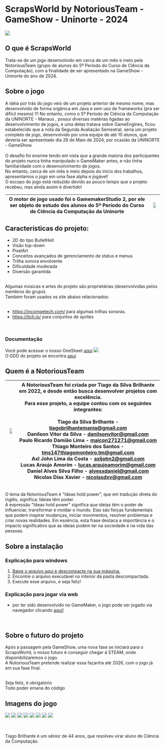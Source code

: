 <h1>ScrapsWorld by NotoriousTeam - GameShow - Uninorte - 2024</h1>

<img src="https://i.postimg.cc/0NVvDzzf/imagem-Git1-1-1.png">

<h2>O que é ScrapsWorld</h2>

Trata-se de um jogo desenvolvido em cerca de um mês e meio pela NotoriousTeam (grupo de alunos do 5º Período do Curso de Ciência da Computação), com a finalidade de ser apresentado na GameShow - Uninorte do ano de 2024.<br>

<h2>Sobre o jogo</h2>
A idéia por trás do jogo veio de um projeto anterior de mesmo nome, mas desenvolvido de forma orgânica em Java e sem uso de frameworks (pra ser difícil mesmo) !!!
No entanto, como o 5º Período de Ciência da Computação da UNINORTE - Manaus , possui diversas matérias ligadas ao desenvolvimento de jogos, e uma delas tratava sobre GameEngines, ficou estabelecido que a nota da Segunda Avaliação Semestral, seria um projeto completo de jogo, desenvolvido por uma equipe de até 10 alunos, que deveria ser apresentado dia 28 de Maio de 2024, por ocasião da UNINORTE - GameShow. <br>
<br>
O desafio foi enorme tendo em vista que a grande maioria dos participantes do projeto nunca tinha manipulado o GameMaker antes, e não tinha familiaridade com o desenvolvimento de jogos.
<br>
No entanto, cerca de um mês e meio depois do início dos trabalhos, apresentamos o jogo em uma fase alpha e jogável! <br>
O escopo do jogo está reduzido devido ao pouco tempo que o projeto recebeu, mas ainda assim é divertido!<br>


| O motor de jogo usado foi o GamemakerStudio 2, por ele ser objeto de estudo dos alunos do 5º Período do Curso de Ciência da Computação da Uninorte | <img width="65%" src="https://upload.wikimedia.org/wikipedia/commons/thumb/7/7e/GameMaker_Studio_2_logo.png/1200px-GameMaker_Studio_2_logo.png?20170527135015"> |
|----|----|

<h2>Características do projeto:</h2>
<ul>
<li> 2D do tipo BulletHell</li>
<li> Visão top-down</li>
<li> PixelArt</li>
<li> Conceitos avançados de gerenciamento de status e menus</li>
<li> Trilha sonora envolvente</li>
<li> Dificuldade moderada</li>
<li> Diversão garantida</li>
</ul>

<br>
Algumas músicas e artes do projeto são proprietárias (desenvolvidas pelos membros do grupo).
<br>
Também foram usados os site abaixo relacionados: <br><br>

- <a href="https://incompetech.com/" target="_BLANK">https://incompetech.com/</a> para algumas trilhas sonoras. 
- <a href="https://itch.io/" target="_BLANK">https://itch.io/ para conjuntos de sprites</a>


<br>
<h3>Documentação</h3>
Você pode acessar o nosso OneSheet <a href="https://drive.google.com/file/d/1bWNoo6TBhiY8tVFYTSsE7a8XYzOcR1Z6/view" target="_BLANK">aqui</a>
<img src="https://i.postimg.cc/BZgLFvqw/Spraps-World-Modelo2.png">

<br>
O GDD do projeto se encontra <a href="https://drive.google.com/file/d/1Ut7ElxdC09IvZ6RdCrCo019gHkN-n_f6/view?usp=sharing">aqui</a>

 
<h2>Quem é a NotoriousTeam</h2>

| <img width="65%" src="https://i.postimg.cc/RhpQt5fh/logonotorious.png"> |  A NotoriousTeam foi criada por Tiago da Silva Brilhante em 2022, e desde então busca desenvolver projetos com excelência. <br> Para esse projeto, a equipe contou com os seguintes integrantes: <br><br> Tiago da Silva Brilhante - tiagobrilhantemania@gmail.com<br>Danilson Vitor da Silva - danilsonvitor@gmail.com<br>Paulo Ricardo Damião Lima - maicon271271@gmail.com<br>Thiago Monteiro dos Santos - tms147thiagomonteiro.tm@gmail.com<br>Axl John Lima da Costa - axljohn2@gmail.com<br>Lucas Araujo Amorim - lucas.araujoamorim@gmail.com<br>Daniel Alves Silva Filho - alvesxdaniel@gmail.com<br>Nicolas Dias Xavier - nicolasdxv@gmail.com|
|:--------------:|-----------------------------------------------------|

<br>
O lema da NotoriousTeam é "Ideas hold power", que em tradução direta do inglês, significa: Ideias têm poder.
<br>
A expressão "Ideas hold power" significa que ideias têm o poder de influenciar, transformar e moldar o mundo. Elas são forças fundamentais que podem inspirar mudanças, iniciar movimentos, resolver problemas e criar novas realidades. Em essência, esta frase destaca a importância e o impacto significativo que as ideias podem ter na sociedade e na vida das pessoas.


<h2>Sobre a instalação</h2>

<h3>Explicação para windows</h3>
<ol> 
 <li><a href="https://drive.google.com/file/d/1hnFk6mqfaTz2ilb3HUay9qn-pi1dVgf5/view?usp=sharing"> Baixe o arquivo aqui e descompacte na sua máquina. </a></li>
 <li>Encontre o arquivo executável no interior da pasta descompactada.</li>
 <li>Execute esse arquivo, e seja feliz!</li>
</ol>

<h3>Explicação para jogar via web</h3>
<ul>
 <li> por ter sido desenvolvido no GameMaker, o jogo pode ser jogado via navegador clicando <a href="https://gx.games/pt-br/games/wbs322/scraps-world/" target="_BLANK"> aqui!</a></li>
</ul>
<br>

<h2>Sobre o futuro do projeto</h2>

Após a passagem pela GameShow, uma nova fase se iniciará para o ScrapsWorld, o nosso futuro é conseguir chegar à STEAM, onde disponibilizaremos o jogo.<br>
A NotoriousTeam pretende realizar essa façanha até 2026, com o jogo já em sua fase final.

<br>
Seja feliz, é obrigatório<br>
Todo poder emana do código<br>

<h2>Imagens do jogo</h2>
<img src="https://i.postimg.cc/K8ck4dkL/tellla11-git.png">
<img src="https://i.postimg.cc/6pGsVQvN/Captura-de-tela-2024-05-25-173308.png">
<img src="https://i.postimg.cc/g2G0Btfg/imgsobre.png">
<img src="https://i.postimg.cc/PJh9PnZJ/historia.png">
<img src="https://i.postimg.cc/CMH99dTq/historia2.png">
<img src="https://i.postimg.cc/0Npc2Qtk/Captura-de-tela-2024-05-25-183438.png">
<img src="https://i.postimg.cc/XNFQgy2L/Captura-de-tela-2024-05-25-173426.png">
<img src="https://i.postimg.cc/G3QsrL9r/Captura-de-tela-2024-05-25-173531.png">


<br><br>
Tiago Brilhante é um sênior de 44 anos, que resolveu virar aluno de Ciência da Computação.



